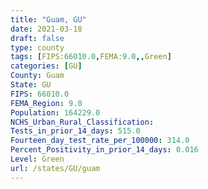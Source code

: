 ```yaml
---
title: "Guam, GU"
date: 2021-03-18
draft: false
type: county
tags: [FIPS:66010.0,FEMA:9.0,,Green]
categories: [GU]
County: Guam
State: GU
FIPS: 66010.0
FEMA_Region: 9.0
Population: 164229.0
NCHS_Urban_Rural_Classification: 
Tests_in_prior_14_days: 515.0
Fourteen_day_test_rate_per_100000: 314.0
Percent_Positivity_in_prior_14_days: 0.016
Level: Green
url: /states/GU/guam
---
```



